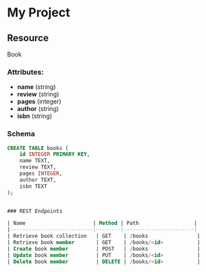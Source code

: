# My Project
## Resource
Book

### Attributes:
- **name** (string)
- **review** (string)
- **pages** (integer)
- **author** (string)
- **isbn** (string)

### Schema
```sql
CREATE TABLE books (
    id INTEGER PRIMARY KEY,
    name TEXT,
    review TEXT,
    pages INTEGER,
    author TEXT,
    isbn TEXT
);


### REST Endpoints

| Name                      | Method | Path                  |
|---------------------------|--------|-----------------------|
| Retrieve book collection   | GET    | /books                |
| Retrieve book member       | GET    | /books/<id>           |
| Create book member         | POST   | /books                |
| Update book member         | PUT    | /books/<id>           |
| Delete book member         | DELETE | /books/<id>           |
